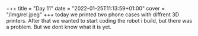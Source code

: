 +++
title = "Day 11"
date = "2022-01-25T11:13:59+01:00"
cover = "/img/rel.jpeg"
+++
today we printed two phone cases with diffrent 3D printers. After that we wanted to start coding the robot i build, but there was a problem.
But we dont know what it is yet.